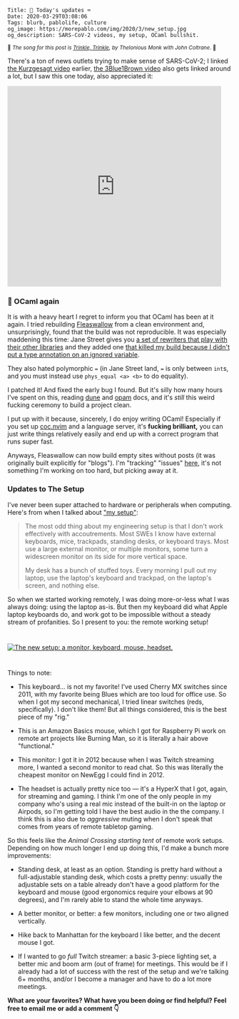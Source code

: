     Title: 🐫 Today's updates ⌨️
    Date: 2020-03-29T03:08:06
    Tags: blurb, pablolife, culture
    og_image: https://morepablo.com/img/2020/3/new_setup.jpg
    og_description: SARS-CoV-2 videos, my setup, OCaml bullshit.

<small>🎵 <em>The song for this post is <a href="https://www.youtube.com/watch?v=k3Zf7S4fukI">Trinkle, Trinkle</a>, by Thelonious Monk with John Coltrane.</em> 🎵</small>

There's a ton of news outlets trying to make sense of SARS-CoV-2; I linked [the
Kurzgesagt video][2] earlier, [the 3Blue1Brown video][1] also gets linked around
a lot, but I saw this one today, also appreciated it:

<iframe width="800" height="450" style="display: block; max-width: 95%" src="https://www.youtube.com/embed/54XLXg4fYsc" frameborder="0" allow="accelerometer; autoplay; encrypted-media; gyroscope; picture-in-picture" allowfullscreen></iframe>

### 🐫 OCaml again

It is with a heavy heart I regret to inform you that OCaml has been at
it again. I tried rebuilding [Fleaswallow][9] from a clean environment and,
unsurprisingly, found that the build was not reproducible. It was especially
maddening this time: Jane Street gives you [a set of rewriters that play with
their other libraries][3] and they added one [that killed my build because I
didn't put a type annotation on an ignored variable][4].

They also hated polymorphic `=` (in Jane Street land, `=` is only between
`int`s, and you must instead use `phys_equal <a> <b>` to do equality).

I patched it! And fixed the early bug I found. But it's silly how many hours
I've spent on this, reading [dune][6] and [opam][7] docs, and it's _still_ this
weird fucking ceremony to build a project clean.

I put up with it because, sincerely, I do enjoy writing OCaml! Especially if you
set up [coc.nvim][5] and a language server, it's **fucking brilliant,** you can
just write things relatively easily and end up with a correct program that runs
super fast.

Anyways, Fleaswallow can now build empty sites without posts (it was originally
built explicitly for "blogs"). I'm "tracking" "issues" [here][8], it's not
something I'm working on too hard, but picking away at it.

### Updates to The Setup

I've never been super attached to hardware or peripherals when computing. Here's
from when I talked about ["my setup"][10]:

> The most odd thing about my engineering setup is that I don't work effectively
> with accoutrements. Most SWEs I know have external keyboards, mice, trackpads,
> standing desks, or keyboard trays. Most use a large external monitor, or
> multiple monitors, some turn a widescreen monitor on its side for more
> vertical space.
>
> My desk has a bunch of stuffed toys. Every morning I pull out my laptop, use
> the laptop's keyboard and trackpad, on the laptop's screen, and nothing else.

So when we started working remotely, I was doing more-or-less what I was always
doing: using the laptop as-is. But then my keyboard did what Apple laptop
keyboards do, and work got to be impossible without a steady stream of
profanities. So I present to you: the remote working setup!

<div class="caption-img-block" style="margin: 25px auto">
<a href="/img/2020/3/new_setup.jpg" target="blank"><img src="/img/2020/3/new_setup_THUMB.jpg" alt="The new setup: a monitor, keyboard, mouse, headset." style="margin: 15px auto;" /></a>
</div>

Things to note:

- This keyboard… is not my favorite! I've used Cherry MX switches since 2011,
  with my favorite being Blues which are too loud for office use. So when I got
  my second mechanical, I tried linear switches (reds, specifically). I don't
  like them! But all things considered, this is the best piece of my "rig."

- This is an Amazon Basics mouse, which I got for Raspberry Pi work on remote
  art projects like Burning Man, so it is literally a hair above "functional."

- This monitor: I got it in 2012 because when I was Twitch streaming more, I
  wanted a second monitor to read chat. So this was literally the cheapest
  monitor on NewEgg I could find in 2012.

- The headset is actually pretty nice too — it's a HyperX that I got, again, for
  streaming and gaming. I think I'm one of the only people in my company who's
  using a real mic instead of the built-in on the laptop or Airpods, so I'm
  getting told I have the best audio in the the company. I think this is also
  due to _aggressive_ muting when I don't speak that comes from years of remote
  tabletop gaming.

So this feels like the _Animal Crossing starting tent_ of remote work setups.
Depending on how much longer I end up doing this, I'd make a bunch more
improvements:

- Standing desk, at least as an option. Standing is pretty hard without a
  full-adjustable standing desk, which costs a pretty penny: usually the
  adjustable sets on a table already don't have a good platform for the keyboard
  and mouse (good ergonomics require your elbows at 90 degrees), and I'm rarely
  able to stand the whole time anyways.

- A better monitor, or better: a few monitors, including one or two aligned
  vertically.

- Hike back to Manhattan for the keyboard I like better, and the decent mouse I
  got.

- If I wanted to go _full_ Twitch streamer: a basic 3-piece lighting set, a
  better mic and boom arm (out of frame) for meetings. This would be if I
  already had a lot of success with the rest of the setup and we're talking 6+
  months, and/or I become a manager and have to do a lot more meetings.

**What are your favorites? What have you been doing or find helpful? Feel free
to email me or add a comment 👇**

   [1]: https://www.youtube.com/watch?v=Kas0tIxDvrg
   [2]: https://www.youtube.com/watch?v=BtN-goy9VOY
   [3]: https://github.com/janestreet/ppx_jane
   [4]: https://github.com/janestreet/ppx_js_style/blob/bb34e048f9192bb856bccd1c0a570047c596d182/src/ppx_js_style.ml#L21
   [5]: https://github.com/neoclide/coc.nvim
   [6]: https://dune.build/
   [7]: https://opam.ocaml.org/
   [8]: https://todo.sr.ht/~srpablo/Fleaswallow
   [9]: https://git.sr.ht/~srpablo/fleaswallow
   [10]: /2018/03/my-setup.html
